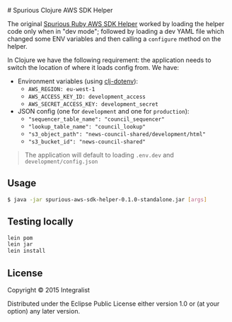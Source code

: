 # Spurious Clojure AWS SDK Helper

The original [Spurious Ruby AWS SDK Helper](https://github.com/stevenjack/spurious-ruby-awssdk-helper)
worked by loading the helper code only when in "dev mode"; followed by loading 
a dev YAML file which changed some ENV variables and then calling a `configure` method on the helper.

In Clojure we have the following requirement: the application needs to switch the location of where it loads config from. We have:

- Environment variables (using [clj-dotenv](https://github.com/rentpath/clj-dotenv)):
  - `AWS_REGION: eu-west-1`
  - `AWS_ACCESS_KEY_ID: development_access`
  - `AWS_SECRET_ACCESS_KEY: development_secret`
- JSON config (one for `development` and one for `production`):
  - `"sequencer_table_name": "council_sequencer"`
  - `"lookup_table_name": "council_lookup"`
  - `"s3_object_path": "news-council-shared/development/html"`
  - `"s3_bucket_id": "news-council-shared"`

> The application will default to loading `.env.dev` and `development/config.json`

## Usage

```bash
$ java -jar spurious-aws-sdk-helper-0.1.0-standalone.jar [args]
```

## Testing locally

```bash
lein pom
lein jar
lein install
```

## License

Copyright © 2015 Integralist

Distributed under the Eclipse Public License either version 1.0 or (at
your option) any later version.
